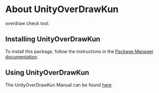 # About UnityOverDrawKun

overdraw check tool.

## Installing UnityOverDrawKun

To install this package, follow the instructions in the [Package Manager documentation](https://docs.unity3d.com/Packages/com.unity.package-manager-ui@latest/index.html).

## Using UnityOverDrawKun

The UnityOverDrawKun Manual can be found [here](https://github.com/katsumasa/UnityOverDrawKun/blob/master/REAMME_EN.md)

